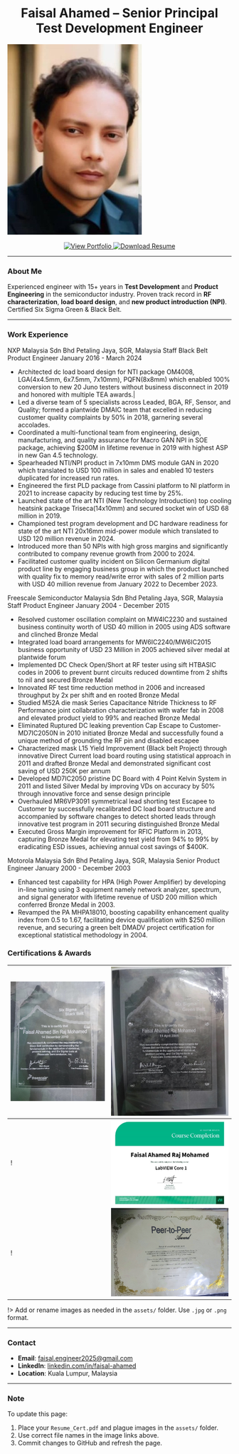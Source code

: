 <h1 align="center">Faisal Ahamed – Senior Principal Test Development Engineer</h1>
<img src="assets/Selfimage.jpg" alt="Faisal Ahamed">
<p align="center">
  <a href="https://faisalahamed2025.github.io/Faisal_Portfolio/" target="_blank">
    <img src="https://img.shields.io/badge/View-Portfolio-blue?style=for-the-badge" alt="View Portfolio" />
  </a>
  <a href="assets/Resume_Cert.pdf" download>
    <img src="https://img.shields.io/badge/Download-Resume-orange?style=for-the-badge" alt="Download Resume" />
  </a>
</p>

---

### About Me

Experienced engineer with 15+ years in **Test Development** and **Product Engineering** in the semiconductor industry. Proven track record in **RF characterization**, **load board design**, and **new product introduction (NPI)**. Certified Six Sigma Green & Black Belt.

---
### Work Experience


NXP Malaysia Sdn Bhd Petaling Jaya, SGR, Malaysia
Staff Black Belt Product Engineer January 2016 - March 2024

- Architected dc load board design for NTI package OM4008, LGA(4x4.5mm, 6x7.5mm, 7x10mm), PQFN(8x8mm) which
enabled 100% conversion to new 20 Juno testers without business disconnect in 2019 and honored with multiple TEA awards.|
- Led a diverse team of 5 specialists across Leaded, BGA, RF, Sensor, and Quality; formed a plantwide DMAIC team that
excelled in reducing customer quality complaints by 50% in 2018, garnering several accolades.
- Coordinated a multi-functional team from engineering, design, manufacturing, and quality assurance for Macro GAN NPI in
SOE package, achieving $200M in lifetime revenue in 2019 with highest ASP in new Gan 4.5 technology.
- Spearheaded NTI/NPI product in 7x10mm DMS module GAN in 2020 which translated to USD 100 million in sales and
enabled 10 testers duplicated for increased run rates.
- Engineered the first PLD package from Cassini platform to NI platform in 2021 to increase capacity by reducing test time by
25%.
- Launched state of the art NTI (New Technology Introduction) top cooling heatsink package Triseca(14x10mm) and secured
socket win of USD 68 million in 2019.
- Championed test program development and DC hardware readiness for state of the art NTI 20x16mm mid-power module
which translated to USD 120 million revenue in 2024.
- Introduced more than 50 NPIs with high gross margins and significantly contributed to company revenue growth from 2000
to 2024.
- Facilitated customer quality incident on Silicon Germanium digital product line by engaging business group in which the
product launched with quality fix to memory read/write error with sales of 2 million parts with USD 40 million revenue from
January 2022 to December 2023.

Freescale Semiconductor Malaysia Sdn Bhd Petaling Jaya, SGR, Malaysia
Staff Product Engineer January 2004 - December 2015

- Resolved customer oscillation complaint on MW4IC2230 and sustained business continuity worth of USD 40 million in 2005
using ADS software and clinched Bronze Medal
- Integrated load board arrangements for MW6IC2240/MW6IC2015 business opportunity of USD 23 Million in 2005 achieved
silver medal at plantwide forum
- Implemented DC Check Open/Short at RF tester using sift HTBASIC codes in 2006 to prevent burnt circuits reduced downtime
from 2 shifts to nil and secured Bronze Medal
- Innovated RF test time reduction method in 2006 and increased throughput by 2x per shift and en rooted Bronze Medal
- Studied M52A die mask Series Capacitance Nitride Thickness to RF Performance joint collabration characterization with
wafer fab in 2008 and elevated product yield to 99% and reached Bronze Medal
- Eliminated Ruptured DC leaking prevention Cap Escape to Customer-MD7IC2050N in 2010 initiated Bronze Medal and
successfully found a unique method of grounding the RF pin and disabled escapee
- Characterized mask L15 Yield Improvement (Black belt Project) through innovative Direct Current load board routing using
statistical approach in 2011 and drafted Bronze Medal and demonstrated significant cost saving of USD 250K per annum
- Developed MD7IC2050 pristine DC Board with 4 Point Kelvin System in 2011 and listed Silver Medal by improving VDs on
accuracy by 50% through innovative force and sense design principle
- Overhauled MR6VP3091 symmetrical lead shorting test Escapee to Customer by successfully recalibrated DC load board
structure and accompanied by software changes to detect shorted leads through innovative test program in 2011 securing
distinguished Bronze Medal
- Executed Gross Margin improvement for RFIC Platform in 2013, capturing Bronze Medal for elevating test yield from 94%
to 99% by eradicating ESD issues, achieving annual cost savings of $400K.

Motorola Malaysia Sdn Bhd Petaling Jaya, SGR, Malaysia
Senior Product Engineer January 2000 - December 2003

- Enhanced test capability for HPA (High Power Amplifier) by developing in-line tuning using 3 equipment namely network
analyzer, spectrum, and signal generator with lifetime revenue of USD 200 million which conferred Bronze Medal in 2003.
- Revamped the PA MHPA18010, boosting capability enhancement quality index from 0.5 to 1.67, facilitating device
qualification with $250 million revenue, and securing a green belt DMADV project certification for exceptional statistical
methodology in 2004.


### Certifications & Awards

| ![Cert 1](assets/plague1.jpg) | ![Cert 2](assets/plague2.jpg) |
|-------------------------------|-------------------------------|
!| ![Cert 3](assets/plague3.jpg) | !![Cert 4](assets/plague4.jpg) |
!| ![Cert 5](assets/plague5.jpg) | !![Cert 6](assets/plague6.jpg) |

!> Add or rename images as needed in the `assets/` folder. Use `.jpg` or `.png` format.

---

### Contact

- **Email**: faisal.engineer2025@gmail.com  
- **LinkedIn**: [linkedin.com/in/faisal-ahamed](https://www.linkedin.com/in/faisal-ahamed)  
- **Location**: Kuala Lumpur, Malaysia

---

### Note

To update this page:
1. Place your `Resume_Cert.pdf` and plague images in the `assets/` folder.
2. Use correct file names in the image links above.
3. Commit changes to GitHub and refresh the page.
